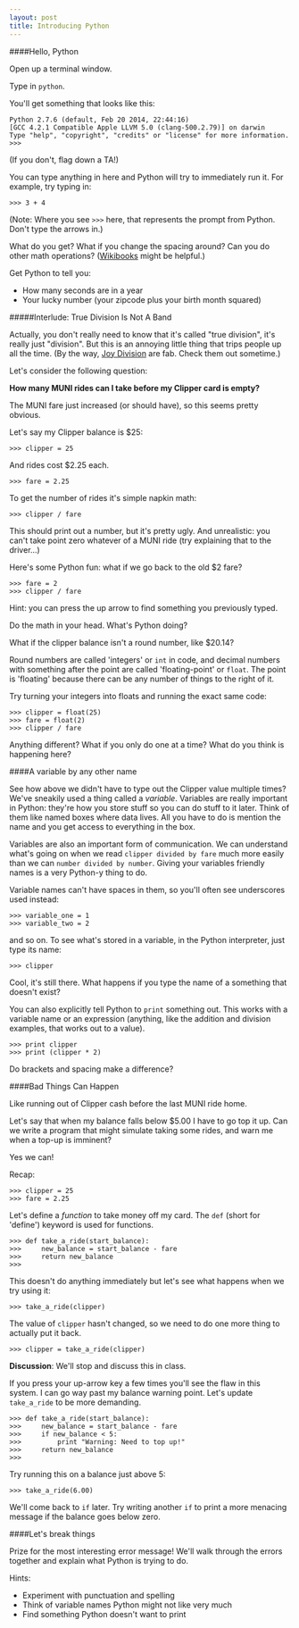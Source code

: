 ```yaml
---
layout: post
title: Introducing Python
---
```




####Hello, Python

Open up a terminal window.

Type in `python`.

You'll get something that looks like this:

```
Python 2.7.6 (default, Feb 20 2014, 22:44:16) 
[GCC 4.2.1 Compatible Apple LLVM 5.0 (clang-500.2.79)] on darwin
Type "help", "copyright", "credits" or "license" for more information.
>>> 
```

(If you don't, flag down a TA!)

You can type anything in here and Python will try to immediately run it. For example, try typing in:

```
>>> 3 + 4
```
(Note: Where you see `>>>` here, that represents the prompt from Python. Don't type the arrows in.)

What do you get? What if you change the spacing around? Can you do other math operations? ([Wikibooks](http://en.wikibooks.org/wiki/Python_Programming/Operators) might be helpful.)

Get Python to tell you:

* How many seconds are in a year
* Your lucky number (your zipcode plus your birth month squared)

#####Interlude: True Division Is Not A Band

Actually, you don't really need to know that it's called "true division", it's really just "division". But this is an annoying little thing that trips people up all the time. (By the way, [Joy Division](https://www.youtube.com/watch?v=zuuObGsB0No) are fab. Check them out sometime.)

Let's consider the following question: 

**How many MUNI rides can I take before my Clipper card is empty?**

The MUNI fare just increased (or should have), so this seems pretty obvious.

Let's say my Clipper balance is $25:

```
>>> clipper = 25
```

And rides cost $2.25 each.

```
>>> fare = 2.25
```

To get the number of rides it's simple napkin math:

```
>>> clipper / fare
```
This should print out a number, but it's pretty ugly. And unrealistic: you can't take point zero whatever of a MUNI ride (try explaining that to the driver...)

Here's some Python fun: what if we go back to the old $2 fare?

```
>>> fare = 2
>>> clipper / fare
```
Hint: you can press the up arrow to find something you previously typed.

Do the math in your head. What's Python doing?

What if the clipper balance isn't a round number, like $20.14? 

Round numbers are called 'integers' or `int` in code, and decimal numbers with something after the point are called 'floating-point' or `float`. The point is 'floating' because there can be any number of things to the right of it.

Try turning your integers into floats and running the exact same code:

```
>>> clipper = float(25)
>>> fare = float(2)
>>> clipper / fare
```

Anything different? What if you only do one at a time? What do you think is happening here?

####A variable by any other name

See how above we didn't have to type out the Clipper value multiple times? We've sneakily used a thing called a *variable*. Variables are really important in Python: they're how you store stuff so you can do stuff to it later. Think of them like named boxes where data lives. All you have to do is mention the name and you get access to everything in the box.

Variables are also an important form of communication. We can understand what's going on when we read `clipper divided by fare` much more easily than we can `number divided by number`. Giving your variables friendly names is a very Python-y thing to do.

Variable names can't have spaces in them, so you'll often see underscores used instead:

```
>>> variable_one = 1
>>> variable_two = 2
```

and so on. To see what's stored in a variable, in the Python interpreter, just type its name:

```
>>> clipper
```

Cool, it's still there. What happens if you type the name of a something that doesn't exist?

You can also explicitly tell Python to `print` something out. This works with a variable name or an expression (anything, like the addition and division examples, that works out to a value).

```
>>> print clipper
>>> print (clipper * 2)
```

Do brackets and spacing make a difference?

####Bad Things Can Happen

Like running out of Clipper cash before the last MUNI ride home.

Let's say that when my balance falls below $5.00 I have to go top it up. Can we write a program that might simulate taking some rides, and warn me when a top-up is imminent?

Yes we can!

Recap:

```
>>> clipper = 25
>>> fare = 2.25
```

Let's define a _function_ to take money off my card. The `def` (short for 'define') keyword is used for functions.

```
>>> def take_a_ride(start_balance):
>>>     new_balance = start_balance - fare
>>>     return new_balance
>>>
```
This doesn't do anything immediately but let's see what happens when we try using it:

```
>>> take_a_ride(clipper)
```
The value of `clipper` hasn't changed, so we need to do one more thing to actually put it back.

```
>>> clipper = take_a_ride(clipper)
```

**Discussion**: We'll stop and discuss this in class.

If you press your up-arrow key a few times you'll see the flaw in this system. I can go way past my balance warning point. Let's update `take_a_ride` to be more demanding.

```
>>> def take_a_ride(start_balance):
>>>     new_balance = start_balance - fare
>>>     if new_balance < 5:
>>>         print "Warning: Need to top up!"
>>>     return new_balance
>>>
```

Try running this on a balance just above 5:

```
>>> take_a_ride(6.00)
```
We'll come back to `if` later. Try writing another `if` to print a more menacing message if the balance goes below zero.

####Let's break things

Prize for the most interesting error message! We'll walk through the errors together and explain what Python is trying to do.

Hints:

* Experiment with punctuation and spelling
* Think of variable names Python might not like very much
* Find something Python doesn't want to print